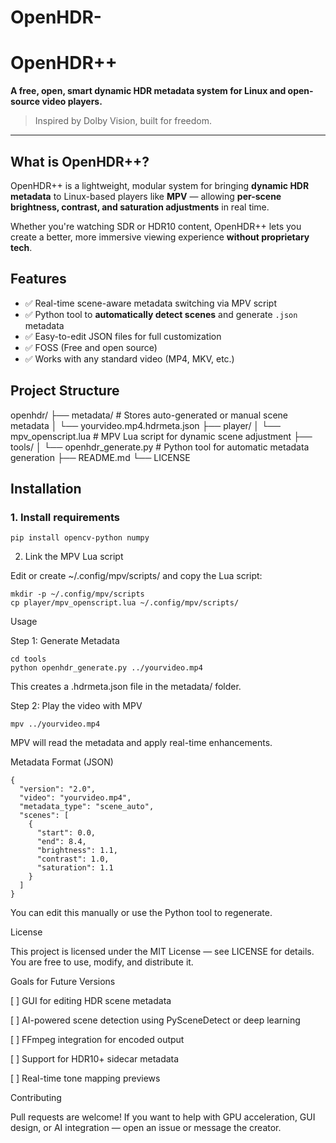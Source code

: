 # OpenHDR-


# OpenHDR++  
**A free, open, smart dynamic HDR metadata system for Linux and open-source video players.**

> Inspired by Dolby Vision, built for freedom.

---

## What is OpenHDR++?

OpenHDR++ is a lightweight, modular system for bringing **dynamic HDR metadata** to Linux-based players like **MPV** — allowing **per-scene brightness, contrast, and saturation adjustments** in real time.

Whether you're watching SDR or HDR10 content, OpenHDR++ lets you create a better, more immersive viewing experience **without proprietary tech**.



## Features

- ✅ Real-time scene-aware metadata switching via MPV script  
- ✅ Python tool to **automatically detect scenes** and generate `.json` metadata  
- ✅ Easy-to-edit JSON files for full customization  
- ✅ FOSS (Free and open source)
- ✅ Works with any standard video (MP4, MKV, etc.)


## Project Structure

openhdr/ ├── metadata/                # Stores auto-generated or manual scene metadata │   └── yourvideo.mp4.hdrmeta.json ├── player/ │   └── mpv_openscript.lua  # MPV Lua script for dynamic scene adjustment ├── tools/ │   └── openhdr_generate.py # Python tool for automatic metadata generation ├── README.md └── LICENSE


## Installation

### 1. Install requirements

    pip install opencv-python numpy

2. Link the MPV Lua script

Edit or create ~/.config/mpv/scripts/ and copy the Lua script:

    mkdir -p ~/.config/mpv/scripts
    cp player/mpv_openscript.lua ~/.config/mpv/scripts/



Usage

Step 1: Generate Metadata

    cd tools
    python openhdr_generate.py ../yourvideo.mp4

This creates a .hdrmeta.json file in the metadata/ folder.

Step 2: Play the video with MPV

    mpv ../yourvideo.mp4

MPV will read the metadata and apply real-time enhancements.



Metadata Format (JSON)

    {
      "version": "2.0",
      "video": "yourvideo.mp4",
      "metadata_type": "scene_auto",
      "scenes": [
        {
          "start": 0.0,
          "end": 8.4,
          "brightness": 1.1,
          "contrast": 1.0,
          "saturation": 1.1
        }
      ]
    }

You can edit this manually or use the Python tool to regenerate.



License

This project is licensed under the MIT License — see LICENSE for details.
You are free to use, modify, and distribute it.



Goals for Future Versions

[ ] GUI for editing HDR scene metadata

[ ] AI-powered scene detection using PySceneDetect or deep learning

[ ] FFmpeg integration for encoded output

[ ] Support for HDR10+ sidecar metadata

[ ] Real-time tone mapping previews




Contributing

Pull requests are welcome!
If you want to help with GPU acceleration, GUI design, or AI integration — open an issue or message the creator.

